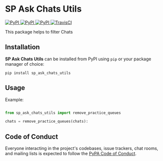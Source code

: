 # SP Ask Chats Utils

[
![PyPI](https://img.shields.io/pypi/v/sp_ask_chats_utils.svg)
![PyPI](https://img.shields.io/pypi/pyversions/sp_ask_chats_utils.svg)
![PyPI](https://img.shields.io/github/license/guinslym/sp_ask_chats_utils.svg)
](https://pypi.org/project/sp_ask_chats_utils/)
[![TravisCI](https://travis-ci.org/guinslym/sp_ask_chats_utils.svg?branch=master)](https://travis-ci.org/guinslym/sp_ask_chats_utils)


This package helps to filter Chats


## Installation

**SP Ask Chats Utils** can be installed from PyPI using `pip` or your package manager of choice:

```
pip install sp_ask_chats_utils
```

## Usage


Example:

```python

from sp_ask_chats_utils import remove_practice_queues

chats = remove_practice_queues(chats):

```

## Code of Conduct

Everyone interacting in the project's codebases, issue trackers, chat rooms, and mailing lists is expected to follow the [PyPA Code of Conduct](https://www.pypa.io/en/latest/code-of-conduct/).
